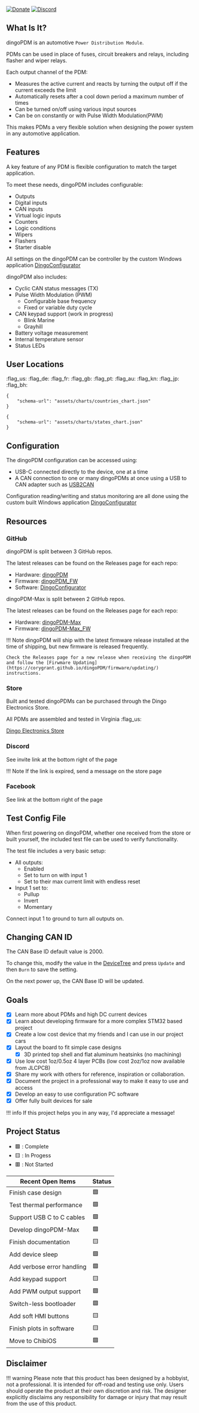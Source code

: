 [![Donate](https://img.shields.io/badge/Donate-PayPal-blue.svg)](https://www.paypal.com/donate/?hosted_button_id=HDE8YCVY9NR2L)
[![Discord](https://img.shields.io/discord/1243358184266010667?label=discord)](https://discord.com/invite/TxnPYQkVu3)

## What Is It?

dingoPDM is an automotive `Power Distribution Module`. 

PDMs can be used in place of fuses, circuit breakers and relays, including flasher and wiper relays. 

Each output channel of the PDM:
 
- Measures the active current and reacts by turning the output off if the current exceeds the limit
- Automatically resets after a cool down period a maximum number of times
- Can be turned on/off using various input sources
- Can be on constantly or with Pulse Width Modulation(PWM)

This makes PDMs a very flexible solution when designing the power system in any automotive application. 

## Features

A key feature of any PDM is flexible configuration to match the target application. 

To meet these needs, dingoPDM includes configurable:

- Outputs
- Digital inputs
- CAN inputs
- Virtual logic inputs
- Counters
- Logic conditions
- Wipers
- Flashers
- Starter disable

All settings on the dingoPDM can be controller by the custom Windows application [DingoConfigurator](../software/introduction.md) 

dingoPDM also includes:

- Cyclic CAN status messages (TX)
- Pulse Width Modulation (PWM)
    - Configurable base frequency
    - Fixed or variable duty cycle
- CAN keypad support (work in progress)
    - Blink Marine
    - Grayhill
- Battery voltage measurement
- Internal temperature sensor
- Status LEDs

## User Locations

:flag_us: :flag_de: :flag_fr: :flag_gb: :flag_pt: :flag_au: :flag_kn: :flag_jp: :flag_bh:

```vegalite 
{
    "schema-url": "assets/charts/countries_chart.json"
}
```

```vegalite 
{
    "schema-url": "assets/charts/states_chart.json"
}
```

## Configuration

The dingoPDM configuration can be accessed using:

- USB-C connected directly to the device, one at a time
- A CAN connection to one or many dingoPDMs at once using a USB to CAN adapter such as [USB2CAN](https://github.com/corygrant/USB2CAN_HW)

Configuration reading/writing and status monitoring are all done using the custom built Windows application [DingoConfigurator](../software/introduction.md) 


## Resources

### GitHub
dingoPDM is split between 3 GitHub repos.

The latest releases can be found on the Releases page for each repo:

- Hardware: [dingoPDM](https://github.com/corygrant/dingoPDM/releases)
- Firmware: [dingoPDM_FW](https://github.com/corygrant/DingoPDM_FW/releases)
- Software: [DingoConfigurator](https://github.com/corygrant/DingoConfigurator/releases)

dingoPDM-Max is split between 2 GitHub repos. 

The latest releases can be found on the Releases page for each repo:

- Hardware: [dingoPDM-Max](https://github.com/corygrant/dingoPDM-Max)
- Firmware: [dingoPDM-Max_FW](https://github.com/corygrant/dingoPDM-Max_FW)

!!! Note
    dingoPDM will ship with the latest firmware release installed at the time of shipping, but new firmware is released frequently. 

    Check the Releases page for a new release when receiving the dingoPDM and follow the [Firwmare Updating](https://corygrant.github.io/dingoPDM/firmware/updating/) instructions. 

### Store

Built and tested dingoPDMs can be purchased through the Dingo Electronics Store. 

All PDMs are assembled and tested in Virginia :flag_us:

[Dingo Electronics Store](https://dingo-electronics.square.site/)

### Discord

See invite link at the bottom right of the page

!!! Note
    If the link is expired, send a message on the store page 

### Facebook

See link at the bottom right of the page

## Test Config File

When first powering on dingoPDM, whether one received from the store or built yourself, the included test file can be used to verify functionality. 

The test file includes a very basic setup:

- All outputs:
    - Enabled
    - Set to turn on with input 1
    - Set to their max current limit with endless reset
- Input 1 set to: 
    - Pullup
    - Invert
    - Momentary
    
Connect input 1 to ground to turn all outputs on. 

## Changing CAN ID

The CAN Base ID default value is 2000. 

To change this, modify the value in the [DeviceTree](../software/devicetree.md) and press `Update` and then `Burn` to save the setting. 

On the next power up, the CAN Base ID will be updated. 


## Goals

- [X] Learn more about PDMs and high DC current devices
- [X] Learn about developing firmware for a more complex STM32 based project
- [X] Create a low cost device that my friends and I can use in our project cars
- [X] Layout the board to fit simple case designs
    * [X] 3D printed top shell and flat aluminum heatsinks (no machining)
- [X] Use low cost 1oz/0.5oz 4 layer PCBs (low cost 2oz/1oz now available from JLCPCB)
- [X] Share my work with others for reference, inspiration or collaboration. 
- [X] Document the project in a professional way to make it easy to use and access
- [X] Develop an easy to use configuration PC software
- [X] Offer fully built devices for sale

!!! info
    If this project helps you in any way, I'd appreciate a message!

## Project Status

- :green_square: : Complete
- :yellow_square: : In Progess
- :red_square: : Not Started

| Recent Open Items          | Status         |
|----------------------------|----------------|
| Finish case design         | :green_square: |
| Test thermal performance   | :green_square: |
| Support USB C to C cables  | :green_square: |
| Develop dingoPDM-Max       | :green_square: |
| Finish documentation       | :yellow_square:|
| Add device sleep           | :green_square: |
| Add verbose error handling | :green_square: |
| Add keypad support         | :yellow_square:|
| Add PWM output support     | :green_square: |
| Switch-less bootloader     | :green_square: |
| Add soft HMI buttons       | :yellow_square:|
| Finish plots in software   | :yellow_square:|
| Move to ChibiOS            | :green_square: |

## Disclaimer

!!! warning
    Please note that this product has been designed by a hobbyist, not a professional. 
    It is intended for off-road and testing use only. 
    Users should operate the product at their own discretion and risk. 
    The designer explicitly disclaims any responsibility for damage or injury that may result from the use of this product.